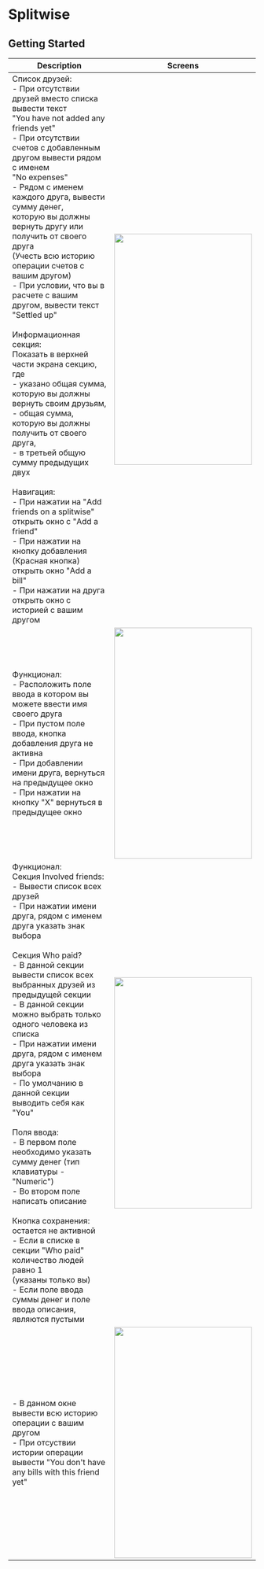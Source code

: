 # Splitwise

## Getting Started

|Description   |Screens   |
|---|---|
|Список друзей: <br/> - При отсутствии друзей вместо списка вывести текст <br/> "You have not added any friends yet" <br/> - При отсутствии счетов с добавленным другом вывести рядом с именем <br/> "No expenses" <br/> - Рядом с именем каждого друга, вывести сумму денег, <br/>которую вы должны вернуть другу или получить от своего друга<br/>(Учесть всю историю операции счетов с вашим другом)<br/>- При условии, что вы в расчете с вашим другом, вывести текст "Settled up" <br/><br/> Информационная секция:<br/> Показать в верхней части экрана секцию, где<br/>- указано общая сумма, которую вы должны вернуть своим друзьям, <br/>- общая сумма, которую вы должны получить от своего друга, <br/>- в третьей общую сумму предыдущих двух <br/><br/> Навигация: <br/> - При нажатии на "Add friends on a splitwise" открыть окно с "Add a friend" <br/>- При нажатии на кнопку добавления (Красная кнопка) открыть окно "Add a bill"<br/> - При нажатии на друга открыть окно с историей с вашим другом|<img src="https://github.com/n17r-resources/react-native/blob/master/Homeworks/Homework%20%233/assets/1.jpg" width="280" height="470" />|
|Функционал: <br/> - Расположить поле ввода в котором вы можете ввести имя своего друга <br/> - При пустом поле ввода, кнопка добавления друга не активна <br/>- При добавлении имени друга, вернуться на предыдущее окно <br/> - При нажатии на кнопку "X" вернуться в предыдущее окно |<img src="https://github.com/n17r-resources/react-native/blob/master/Homeworks/Homework%20%233/assets/2.jpg" width="280" height="470" />|
|Функционал: <br/>Секция Involved friends: <br/> - Вывести список всех друзей <br/> - При нажатии имени друга, рядом с именем друга указать знак выбора<br/><br/> Секция Who paid?<br/>- В данной секции вывести список всех выбранных друзей из предыдущей секции <br/>- В данной секции можно выбрать только одного человека из списка <br/> - При нажатии имени друга, рядом с именем друга указать знак выбора <br/>- По умолчанию в данной секции выводить себя как "You"<br/><br/> Поля ввода: <br/>- В первом поле необходимо указать сумму денег (тип клавиатуры - "Numeric") <br/> - Во втором поле написать описание <br/><br/> Кнопка сохранения: остается не активной<br/> - Если в списке в секции "Who paid" количество людей равно 1<br/> (указаны только вы) <br/> - Если поле ввода суммы денег и поле ввода описания, являются пустыми|<img src="https://github.com/n17r-resources/react-native/blob/master/Homeworks/Homework%20%233/assets/4.jpg" width="280" height="470" />|
|- В данном окне вывести всю историю операции с вашим другом <br/> - При отсуствии истории операции вывести "You don't have<br/> any bills with this friend yet"|<img src="https://github.com/n17r-resources/react-native/blob/master/Homeworks/Homework%20%233/assets/8.jpg" width="280" height="470" />|
